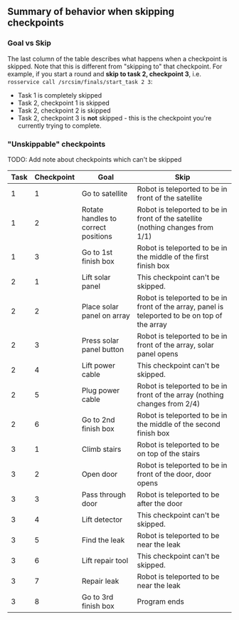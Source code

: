 ## Summary of behavior when skipping checkpoints

### Goal vs Skip

The last column of the table describes what happens when a checkpoint is skipped. Note that this is different from "skipping to" that checkpoint. For example, if you start a round and **skip to task 2, checkpoint 3**, i.e. `rosservice call /srcsim/finals/start_task 2 3`:

* Task 1 is completely skipped
* Task 2, checkpoint 1 is skipped
* Task 2, checkpoint 2 is skipped
* Task 2, checkpoint 3 is **not** skipped - this is the checkpoint you're currently trying to complete.

### "Unskippable" checkpoints

TODO: Add note about checkpoints which can't be skipped 

Task | Checkpoint | Goal | Skip
---- | ---------- | ---- | ----
1 | 1 | Go to satellite | Robot is teleported to be in front of the satellite
1 | 2 | Rotate handles to correct positions | Robot is teleported to be in front of the satellite (nothing changes from 1/1)
1 | 3 | Go to 1st finish box | Robot is teleported to be in the middle of the first finish box
2 | 1 | Lift solar panel | This checkpoint can't be skipped.
2 | 2 | Place solar panel on array | Robot is teleported to be in front of the array, panel is teleported to be on top of the array
2 | 3 | Press solar panel button | Robot is teleported to be in front of the array, solar panel opens
2 | 4 | Lift power cable | This checkpoint can't be skipped.
2 | 5 | Plug power cable | Robot is teleported to be in front of the array (nothing changes from 2/4)
2 | 6 | Go to 2nd finish box | Robot is teleported to be in the middle of the second finish box
3 | 1 | Climb stairs | Robot is teleported to be on top of the stairs
3 | 2 | Open door | Robot is teleported to be in front of the door, door opens
3 | 3 | Pass through door | Robot is teleported to be after the door
3 | 4 | Lift detector | This checkpoint can't be skipped.
3 | 5 | Find the leak | Robot is teleported to be near the leak
3 | 6 | Lift repair tool | This checkpoint can't be skipped.
3 | 7 | Repair leak | Robot is teleported to be near the leak
3 | 8 | Go to 3rd finish box | Program ends